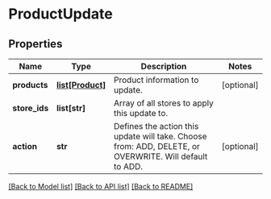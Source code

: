 # ProductUpdate

## Properties
Name | Type | Description | Notes
------------ | ------------- | ------------- | -------------
**products** | [**list[Product]**](Product.md) | Product information to update. | [optional] 
**store_ids** | **list[str]** | Array of all stores to apply this update to. | 
**action** | **str** | Defines the action this update will take. Choose from: ADD, DELETE, or OVERWRITE. Will default to ADD. | [optional] 

[[Back to Model list]](../README.md#documentation-for-models) [[Back to API list]](../README.md#documentation-for-api-endpoints) [[Back to README]](../README.md)


